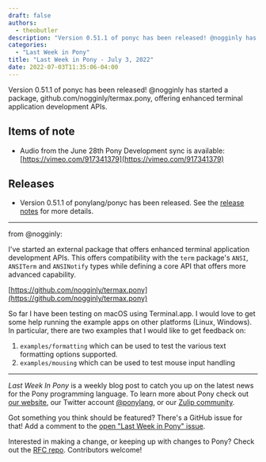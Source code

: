 ```yaml
---
draft: false
authors:
  - theobutler
description: "Version 0.51.1 of ponyc has been released! @nogginly has started a package, github.com/nogginly/termax.pony, offering enhanced terminal application development APIs."
categories:
  - "Last Week in Pony"
title: "Last Week in Pony - July 3, 2022"
date: 2022-07-03T11:35:06-04:00
---
```


Version 0.51.1 of ponyc has been released! @nogginly has started a package, github.com/nogginly/termax.pony, offering enhanced terminal application development APIs.

<!-- more -->

## Items of note

- Audio from the June 28th Pony Development sync is available: [https://vimeo.com/917341379](https://vimeo.com/917341379)

## Releases

- Version 0.51.1 of ponylang/ponyc has been released.
  See the [release notes](https://github.com/ponylang/ponyc/releases/tag/0.51.1) for more details.

---

from @nogginly:

I've started an external package that offers enhanced terminal application development APIs. This offers compatibility with the `term` package's `ANSI`, `ANSITerm` and `ANSINotify` types while defining a core API that offers more advanced capability.

[https://github.com/nogginly/termax.pony](https://github.com/nogginly/termax.pony)

So far I have been testing on macOS using Terminal.app. I would love to get some help running the example apps on other platforms (Linux, Windows). In particular, there are two examples that I would like to get feedback on:

1. `examples/formatting` which can be used to test the various text formatting options supported.
2. `examples/mousing` which can be used to test mouse input handling

---

_Last Week In Pony_ is a weekly blog post to catch you up on the latest news for the Pony programming language. To learn more about Pony check out [our website](https://ponylang.io), our Twitter account [@ponylang](https://twitter.com/ponylang), or our [Zulip community](https://ponylang.zulipchat.com).

Got something you think should be featured? There's a GitHub issue for that! Add a comment to the [open "Last Week in Pony" issue](https://github.com/ponylang/ponylang.github.io/issues?q=is%3Aissue+is%3Aopen+label%3Alast-week-in-pony).

Interested in making a change, or keeping up with changes to Pony? Check out the [RFC repo](https://github.com/ponylang/rfcs). Contributors welcome!

